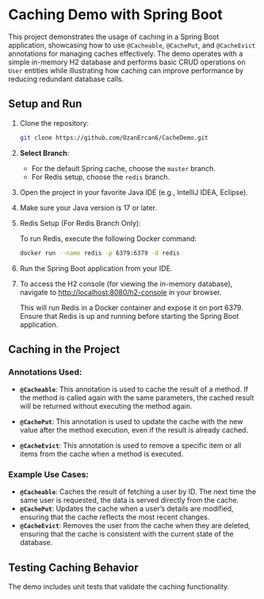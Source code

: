 
# Caching Demo with Spring Boot

This project demonstrates the usage of caching in a Spring Boot application, showcasing how to use `@Cacheable`, `@CachePut`, and `@CacheEvict` annotations for managing caches effectively. The demo operates with a simple in-memory H2 database and performs basic CRUD operations on `User` entities while illustrating how caching can improve performance by reducing redundant database calls.

## Setup and Run

1. Clone the repository:

   ```bash
   git clone https://github.com/OzanErcan6/CacheDemo.git
   ```
2. **Select Branch**:
   - For the default Spring cache, choose the `master` branch.
   - For Redis setup, choose the `redis` branch.
3. Open the project in your favorite Java IDE (e.g., IntelliJ IDEA, Eclipse).

4. Make sure your Java version is 17 or later.

7. Redis Setup (For Redis Branch Only):

   To run Redis, execute the following Docker command:

   ```bash
   docker run --name redis -p 6379:6379 -d redis
   ```

5. Run the Spring Boot application from your IDE.

6. To access the H2 console (for viewing the in-memory database), navigate to [http://localhost:8080/h2-console](http://localhost:8080/h2-console) in your browser.


   This will run Redis in a Docker container and expose it on port 6379. Ensure that Redis is up and running before starting the Spring Boot application.

## Caching in the Project

### Annotations Used:

- **`@Cacheable`**: This annotation is used to cache the result of a method. If the method is called again with the same parameters, the cached result will be returned without executing the method again.

- **`@CachePut`**: This annotation is used to update the cache with the new value after the method execution, even if the result is already cached.

- **`@CacheEvict`**: This annotation is used to remove a specific item or all items from the cache when a method is executed.

### Example Use Cases:
- **`@Cacheable`**: Caches the result of fetching a user by ID. The next time the same user is requested, the data is served directly from the cache.
- **`@CachePut`**: Updates the cache when a user’s details are modified, ensuring that the cache reflects the most recent changes.
- **`@CacheEvict`**: Removes the user from the cache when they are deleted, ensuring that the cache is consistent with the current state of the database.

## Testing Caching Behavior

The demo includes unit tests that validate the caching functionality.
